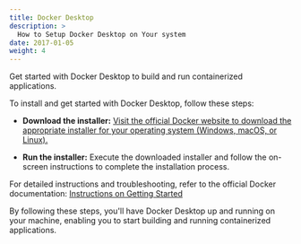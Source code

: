 ```yaml
---
title: Docker Desktop
description: >
  How to Setup Docker Desktop on Your system
date: 2017-01-05
weight: 4
---
```



Get started with Docker Desktop to build and run containerized applications.

To install and get started with Docker Desktop, follow these steps:

- **Download the installer:** [Visit the official Docker website to download the appropriate installer for your operating system (Windows, macOS, or Linux).](https://docs.docker.com/get-docker/)

- **Run the installer:** Execute the downloaded installer and follow the on-screen instructions to complete the installation process.

For detailed instructions and troubleshooting, refer to the official Docker documentation: [Instructions on Getting Started](https://www.docker.com/blog/getting-started-with-docker-desktop/)

By following these steps, you'll have Docker Desktop up and running on your machine, enabling you to start building and running containerized applications.